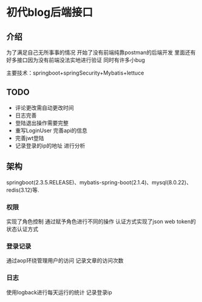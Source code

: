 # 初代blog后端接口

## 介绍

为了满足自己无所事事的情况 开始了没有前端纯靠postman的后端开发 里面还有好多接口因为没有前端没法实地进行验证 同时有许多小bug

主要技术：springboot+springSecurity+Mybatis+lettuce

## TODO

- 评论更改需自动更改时间
- 日志完善
- 登陆退出操作需要完整
- 重写LoginUser 完善api的信息
- 完善jwt登陆
- 记录登录的ip的地址 进行分析

## 架构

springboot(2.3.5.RELEASE)、mybatis-spring-boot(2.1.4)、mysql(8.0.22)、redis(3.12)等.

### 权限

实现了角色控制 通过赋予角色进行不同的操作 认证方式实现了json web token的状态认证方式

### 登录记录

通过aop环绕管理用户的访问 记录文章的访问次数

### 日志

使用logback进行每天运行的统计 记录登录ip 
